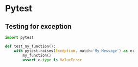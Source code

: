 # Pytest

## Testing for exception
```python
import pytest

def test_my_function():
    with pytest.raises(Exception, match='My Message') as e:
        my_function()
        assert e.type is ValueError
```
<!--stackedit_data:
eyJoaXN0b3J5IjpbLTE5ODkwMzcyNjBdfQ==
-->